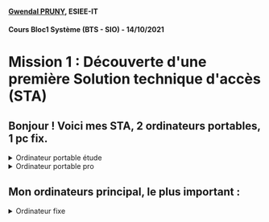 #### [Gwendal PRUNY](mailto:gwendal.pruny@gmail.com), ESIEE-IT
#### Cours Bloc1 Système (BTS - SIO) - 14/10/2021

# Mission 1 : Découverte d'une première Solution technique d'accès (STA)


## Bonjour ! Voici mes STA, 2 ordinateurs portables, 1 pc fix.

<details><summary>Ordinateur portable étude </summary>

 
**MARQUE :** 

ASUS ZENBOOK DUO

**COMPOSANTS :**
- PROCESSEUR : I7 11 génération
- CARTE GRAPHIQUE : Intel Iris X
- RAM : 32 Go 
- 1 To SSD
- 2 Ecran tactile

**CONNECTIQUES :**
- 1 DCIN
- 2 USB
- 1 HDMI
- 1 Type C
- 1 Jack
- Carte SD

**OS :**
Ubuntu 20.04.3 LTS

**SOFTWARE :**
- draw.io
- LibreOffice Suite
- Slack
- Discord
- Spootify
- VSCode
- Brave
- Dbeaver
- Git Kraken

**POSSIBILITER D'EVOLUTION :**
- MATERIEL : 
    - [x] 32 -> 64 Go
    - [x] nvme 128 Go
- LOGICIELLE : 
    - [x] Ubuntu forever

**INFO SUPPLEMENTAIRE :**
- A vendre

![ASUS ZENBOOK](https://i2.wp.com/laptopmedia.com/wp-content/uploads/2019/11/asuszenbookduoux481featured.jpg?ssl=1)




</details>


<details><summary>Ordinateur portable pro</summary>


**MARQUE :** DELL XPS 15

**COMPOSANTS :**
- PROCESSEUR : Intel Core i7-10885H
- CARTE GRAPHIQUE : NVIDIA GeForce GTX 1650 Ti
- RAM : 32 Go 
- 2 To HDD
- 256 Go SSD

**CONNECTIQUES :**
- 3 Type C
- 1 Jack
- Carte SD

**OS :**
Ubuntu 20.04.3 LTS

**SOFTWARE :**
- draw.io
- LibreOffice Suite
- Slack
- Discord
- Spootify
- VSCode
- Brave
- Dbeaver
- Git Kraken


**POSSIBILITER D'EVOLUTION :**
- MATERIEL :
    - [x] 32 -> 64 Go
- LOGICIELLE :
    - [x] Ubuntu forever

**INFO SUPPLEMENTAIRE :**
- AUCUN USB
- CHARGE TYPE C

![DELL XPS15](https://hitech-world.net/wp-content/uploads/2020/04/k976GJLUC9iNfC5orutNqk.jpg)

</details>


## Mon ordinateurs principal, le plus important :

<details><summary>Ordinateur fixe</summary>


**MARQUE :**    - Marque : Intel, Amd, Gigabyte, Asus, Msi, HyperX, Corsair, Seagate, Be quiet, crucial, Nvidia
                - Pc montée et composant choisi par mes soins 

**COMPOSANTS :**
- PROCESSEUR : Intel Core ryzen 5 10700x
- CARTE GRAPHIQUE : NVIDIA GeForce RTX 2080
- RAM : 32 Go 3200 Mghz
- 2 To HDD Seagate
- 1 To HDD crucial
- 1 To SSD crucial
- 256 Go NVME crucial
- Carte Wifi Tp Link


**CONNECTIQUES :**
- 1 Type C
- 3 Jack
- Sd card reader
- 4 usb + hub ( 6 USB + 1 micro sd + sd) 
- 1 hdmi
- 2 dp
- 1 vga


**OS :**
Windows 11 last ver

**SOFTWARE INSTALLES :**
- LibreOffice Suite
- Slack
- Discord
- Spotify
- VSCode
- Brave
- Dbeaver
- Adobe Suite
- InteliJ
- Git Desktop
- Netflix
- ...A lot more


**POSSIBILITER D'EVOLUTION :**
- MATERIEL :
    RAM :
        - [x] 32 -> 64 Go
            - [x] 8 -> 16 Go
            - [x] 8 -> 16 Go
            - [x] 8 -> 16 Go
            - [x] 8 -> 16 Go
- LOGICIELLE :
    - [x] Passage sur Linux, double boot incoming

**INFO SUPPLEMENTAIRE :**
- Ecran :
    - HP 27 Pouce en mode paysage
    - Asus 24 POouce en mode portrait
- Clavier bluetooth logitech
- Souri bluetooth logitech
- Casque Razer 
- Ecouteur bluetooth JBL
- 2 Enceinte Cabasse à 750 watt respectif ( 1k500 WATT )
- Amplificateur Skytech 1500 w
- Synthétiseur 
- Carte son 
- Carte audio 
- Katana

</details>